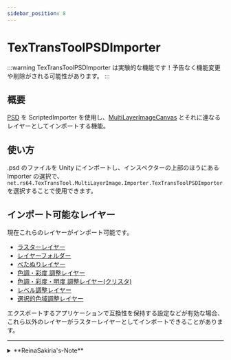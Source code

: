 ```yaml
---
sidebar_position: 8
---
```


# TexTransToolPSDImporter

:::warning
TexTransToolPSDImporter は実験的な機能です！予告なく機能変更や削除がされる可能性があります。
:::

## 概要

[PSD](https://www.adobe.com/devnet-apps/photoshop/fileformatashtml/) を ScriptedImporter を使用し、[MultiLayerImageCanvas](/docs/Reference/MultiLayerImageCanvas) とそれに連なるレイヤーとしてインポートする機能。

## 使い方

.psd のファイルを Unity にインポートし、インスペクターの上部のほうにある Importer の選択で、 `net.rs64.TexTransTool.MultiLayerImage.Importer.TexTransToolPSDImporter` を選択することで使用できます。

## インポート可能なレイヤー

現在これらのレイヤーがインポート可能です。

- [ラスターレイヤー](/docs/Reference/MultiLayerImageCanvas/RasterImportedLayer)
- [レイヤーフォルダー](/docs/Reference/MultiLayerImageCanvas/LayerFolder)
- [べたぬりレイヤー](/docs/Reference/MultiLayerImageCanvas/SolidColorLayer)
- [色調・彩度 調整レイヤー](/docs/Reference/MultiLayerImageCanvas/HSLAdjustmentLayer)
- [色調・彩度・明度 調整レイヤー(クリスタ)](/docs/Reference/MultiLayerImageCanvas/HSVAdjustmentLayer.md)
- [レベル調整レイヤー](/docs/Reference/MultiLayerImageCanvas/LevelAdjustmentLayer)
- [選択的色域調整レイヤー](/docs/Reference/MultiLayerImageCanvas/SelectiveColoringAdjustmentLayer)

エクスポートするアプリケーションで互換性を保持する設定などが有効な場合、これら以外のレイヤーがラスターレイヤーとしてインポートできることがあります。

---
<details>
  <summary>**ReinaSakiria's-Note**</summary>

この機能は TexTransTool v0.5.0 から追加されました。

そもそもなぜ、ただの非破壊系ツール(TTT は厳密には非破壊系ツールではないが...)がこんなことを始めたのか ...

ことの発端は、 SimpleDecal の 色合成機能に始まります。その時の私(Reina_Sakiria)は これを適当に使ってレイヤー合成すれば PSD ぐらいなら再現できるんじゃないか ... ? とかなり安易な考えをしていました。

でも、その時の私は PSD の中身を何も知らず、「中身がわかれば実現できそうだなぁ」程度に考えていて、その話を [あの人](https://github.com/bdunderscore) にした時、 PSD の仕様書のリンクを渡されました。私は何にも調べてなかったから知らなかったのですが、(非常に古く不正確なものであったけれど)PSD の仕様書は存在し、公開されていたようです。

ならできるじゃん！っと考え始めたこれが、ある種の地獄への入り口でした。

治安のいい PSD の内部構造を解析できるパーサー早く二日で完成した物の、大変なのはパーサーでは全くなく。色合成や色調調整、レイヤーフォルダーなどの複雑奇怪な仕様を持ったペイントツールの合成エンジンの再現でした。

そんな地獄のさなか、私が持っていた VRChat 向けアセットの PSD を様々再現をさせ、検証し改善し続け、フォトショへの対応実装の完成度がだいぶ良くなり、その影響で TTT 内で使用できる色合成は フォトショの物と全く同じ演算式が使用できる環境にもなりました。  
(このいろいろなアセットの PSD の検証には、[あの人](https://github.com/bdunderscore) からのアセットの提供(ギフト)もいくつかあり、再現性に大きく影響する重要なケースもあり、今の PSD 再現度に大きく貢献していて、本当に感謝しています。)

様々な PSD を対応していった中、クリスタ製の PSD の再現度が低いことにも気づきました。

どうやらクリスタはフォトショとは違ったアルファ合成式を用いているようで、フォトショの再現した色合成では完全な再現ができず、ネットを調べまわって、アルファブレンドとして紹介されているわけではない、[クリスタの加算の演算式](https://qiita.com/kerupani129/items/215b1f973672452f2d2f#3-clip-studio-paint-%E3%81%A7%E3%81%AE%E5%BC%8F-%E6%8E%A8%E5%AE%9A)の一部分がアルファブレンドの物だと決め打ちで適用してみたら完全再現できたため、今はクリスタの PSD の再現度においてはほかツールの追随を許さない再現度になっていると思います。

時に、治安の悪い PSD に破壊されることもありましたが、TexTransTool は基本いかなる PSD にすべて対応します。
このインポーターと再現するための実装は、ペイントツールでは実現不可能な、いかなるペイントツールの PSD も再現することと、その再現実装を用いて、非破壊で高度な PSD を取り回し、強力な利便性を実現することです。

そのため、 このインポーターとその再現実装([MultiLayerImageCanvas](/docs/Reference/MultiLayerImageCanvas))で再現出来なかった PSD は私(Reina_Sakiria)に連絡するか私がそれを検証できるような状態にしてくれると非常に助かります。
</details>

